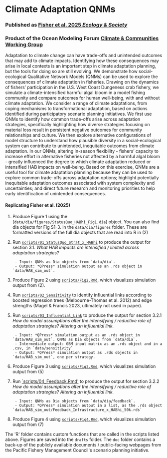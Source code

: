 # Climate Adaptation QNMs

### Published as [Fisher et al. 2025 *Ecology & Society*](doi.org)

### Product of the Ocean Modeling Forum [Climate & Communities Working Group](https://oceanmodelingforum.org/working-groups/climate-and-communities/)


Adaptation to climate change can have trade-offs and unintended outcomes that may add to climate impacts. Identifying how these consequences may arise in local contexts is an important step in climate adaptation planning, but the tools for doing so are still evolving. We demonstrate how social-ecological Qualitative Network Models (QNMs) can be used to explore the consequences of climate adaptation in fisheries. Drawing on the dynamics of fishers’ participation in the U.S. West Coast Dungeness crab fishery, we simulate a climate-intensified harmful algal bloom in a model fishing community and compare outcomes for human well-being, with and without climate adaptation. We consider a range of climate adaptations, from coping mechanisms to transformational adaptation, based on actions identified during participatory scenario planning initiatives. We first use QNMs to identify how common trade-offs arise across adaptation strategies, specifically highlighting how diverse strategies focusing on material loss result in persistent negative outcomes for community relationships and culture. We then explore alternative configurations of model structure to understand how plausible diversity in a social-ecological system can contribute to unintended, inequitable outcomes from climate adaptation. In our QNMs, altering in-season flexibility - fishers’ capacity to increase effort in alternative fisheries not affected by a harmful algal bloom - greatly influenced the degree to which climate adaptation reduced or intensified HAB impacts on well-being. Based on this exercise, QNMs are a useful tool for climate adaptation planning because they can be used to explore common trade-offs across adaptation options; highlight potentially inequitable adaptation outcomes associated with system complexity and uncertainties; and direct future research and monitoring priorities to help early identification of unintended consequences.

#### Replicating Fisher et al. (2025)

1. Produce Figure 1 using the [`data/dia/figures/StatusQuo_HABhi_Fig1.dia`] object. You can also find dia objects for Fig S1-3. in the `data/dia/figures` folder. These are formatted versions of the full dia objects that are read into R in (2)

2. Run [`scripts/01_StatusQuo_Strat_x_HABhi`](https://github.com/mfisher5/ClimateAdaptationQNMs/blob/main/scripts/01_StatusQuo_Strat_x_HABhi.Rmd) to produce the output for section 3.1. *What HAB impacts are intensified / limited across adaptation strategies?* 
		
		- Input: QNMs as Dia objects from `data/dia`. 
		- Output: *QPress* simulation output as an .rds object in `data/HAB_sim_out`.

3. Produce Figure 2 using [`scripts/Fig2.Rmd`](https://github.com/mfisher5/ClimateAdaptationQNMs/blob/main/scripts/Fig2.Rmd), which visualizes simulation output from (2).

4. Run [`scripts/02_Sensitivity`]() to identify influential links according to boosted regression trees (Melbourne-Thomas et al. 2012) and edge strengths (Magel & Francis 2023, ultimately not used in paper). 

5. Run [`scripts/03_Influential_Link`](https://github.com/mfisher5/ClimateAdaptationQNMs/blob/main/scripts/03_Influential_Link.Rmd) to produce the output for section 3.2.1 *How do model assumptions alter the intensifying / reductive role of adaptation strategies? Altering an influential link.* 
		
		- Input: *QPress* simulation output as an .rds object in `data/HAB_sim_out`. QNMs as Dia objects from `data/dia`. 
		- Intermediate output: GBM input matrix as an .rds object and in a .csv, in `data/sensitivity`
		- Output: *QPress* simulation output as .rds objects in `data/HAB_sim_out`, one per strategy.

6. Produce Figure 3 using [`scripts/Fig3.Rmd`](https://github.com/mfisher5/ClimateAdaptationQNMs/blob/main/scripts/Fig3.Rmd), which visualizes simulation output from (5)

7. Run [`scripts/04_Feedback.Rmd'](https://github.com/mfisher5/ClimateAdaptationQNMs/blob/main/scripts/04_Feedback.Rmd) to produce the output for section 3.2.2 *How do model assumptions alter the intensifying / reductive role of adaptation strategies? Altering an influential link.*
		
		- Input: QNMs as Dia objects from `data/dia/feedback`. 
		- Output: *QPress* simulation output in a list, as the .rds object `data/HAB_sim_out/Feedback_Infrastructure_x_HABhi_50k.rds`

8. Produce Figure 4 using [`scripts/Fig4.Rmd`](https://github.com/mfisher5/ClimateAdaptationQNMs/blob/main/scripts/Fig4.Rmd), which visualizes simulation output from (7)


The 'R' folder contains custom functions that are called in the scripts listed above. Figures are saved into the `drafts` folder. The `doc` folder contains a back-up of the publicly available documents / public-facing webpages from the Pacific Fishery Management Council's scenario planning initiative.
